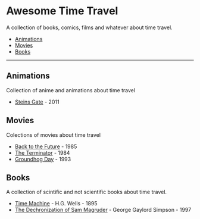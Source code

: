 # Awesome Time Travel

A collection of books, comics, films and whatever about time travel.

* [Animations](https://github.com/mstuttgart/awesome-time-travel/blob/master/README.md#animations)
* [Movies](https://github.com/mstuttgart/awesome-time-travel/blob/master/README.md#movies)
* [Books](https://github.com/mstuttgart/awesome-time-travel/blob/master/README.md#books)

- - -

## Animations

Collection of anime and animations about time travel

* [Steins Gate](https://en.wikipedia.org/wiki/Steins;Gate_(anime)) - 2011

## Movies

Colections of movies about time travel

* [Back to the Future](https://en.wikipedia.org/wiki/Back_to_the_Future_(franchise)) - 1985
* [The Terminator](https://en.wikipedia.org/wiki/Terminator_(franchise)) - 1984
* [Groundhog Day](https://en.wikipedia.org/wiki/Groundhog_Day_(film)) - 1993


## Books

A collection of scintific and not scientific books about time travel.

* [Time Machine](https://en.wikipedia.org/wiki/The_Time_Machine) - H.G. Wells - 1895
* [The Dechronization of Sam Magruder](https://www.goodreads.com/book/show/57234.The_Dechronization_of_Sam_Magruder) - George Gaylord Simpson - 1997

